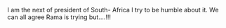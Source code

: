 I am the next of  president of South- Africa 
I try to be humble about it.
We can all agree Rama is trying but....!!!
